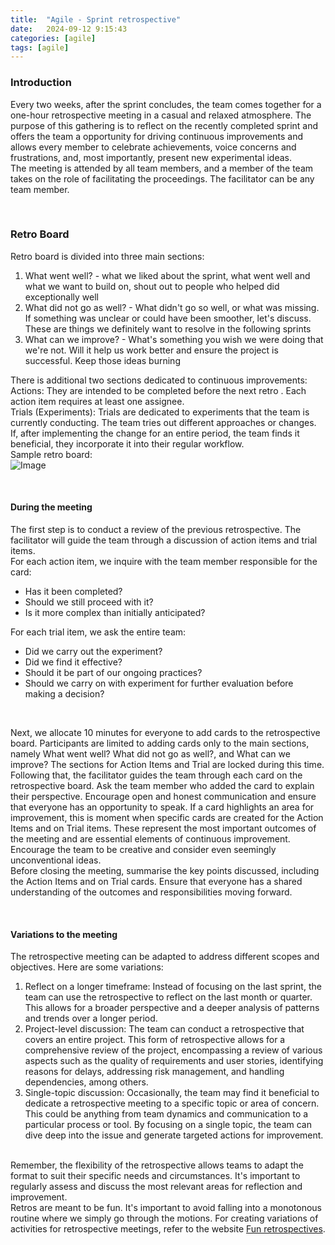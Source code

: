 ```yaml
---
title:  "Agile - Sprint retrospective"
date:   2024-09-12 9:15:43
categories: [agile]
tags: [agile]	
---
```

<h3>Introduction</h3>
<p>
Every two weeks, after the sprint concludes, the team comes together for a one-hour retrospective meeting in a casual and relaxed atmosphere. The purpose of this gathering is to reflect on the recently completed sprint and offers the team a opportunity for driving continuous improvements and allows every member to celebrate achievements, voice concerns and frustrations, and, most importantly, present new experimental ideas.
<br/>
The meeting is attended by all team members, and a member of the team takes on the role of facilitating the proceedings. The facilitator can be any team member.
</p>

<br/>
<h3>Retro Board</h3>
<p>
Retro board is divided into three main sections:
</p>
<p>
<ol>
<li>What went well? - what we liked about the sprint, what went well and what we want to build on, shout out to people who helped did exceptionally well</li>
<li>What did not go as well? - What didn't go so well, or what was missing. If something was unclear or could have been smoother, let's discuss. These are things we definitely want to resolve in the following sprints</li>
<li>What can we improve? - What's something you wish we were doing that we're not. Will it help us work better and ensure the project is successful. Keep those ideas burning</li>
</ol>
</p>
<p>
There is additional two sections dedicated to continuous improvements:
<br/>
Actions: They are intended to be completed before the next retro . Each action item requires at least one assignee.
<br/>
Trials (Experiments): Trials are dedicated to experiments that the team is currently conducting. The team tries out different approaches or changes. If, after implementing the change for an entire period, the team finds it beneficial, they incorporate it into their regular workflow.
<br/>
Sample retro board:
<br/>
<img src="{{ site.baseurl }}/images/blog/sprint-retro/sample-board.png" class="fullsize-image" alt="Image">
</p>

<br/>
<h4>During the meeting</h4>
<p>
The first step is to conduct a review of the previous retrospective. The facilitator will guide the team through a discussion of action items and trial items.
<br/>
For each action item, we inquire with the team member responsible for the card:
<ul>
<li>Has it been completed?</li>
<li>Should we still proceed with it?</li>
<li>Is it more complex than initially anticipated?</li>
</ul>
For each trial item, we ask the entire team:
<ul>
<li>Did we carry out the experiment?</li>
<li>Did we find it effective?</li>
<li>Should it be part of our ongoing practices?</li>
<li>Should we carry on with experiment for further evaluation before making a decision?</li>
</ul>
<br/>

Next, we allocate 10 minutes for everyone to add cards to the retrospective board. Participants are limited to adding cards only to the main sections, namely What went well? What did not go as well?, and What can we improve? The sections for Action Items and Trial are locked during this time.
<br/>
Following that, the facilitator guides the team through each card on the retrospective board. Ask the team member who added the card to explain their perspective. Encourage open and honest communication and ensure that everyone has an opportunity to speak. If a card highlights an area for improvement, this is moment when specific cards are created for the Action Items and on Trial items. These represent the most important outcomes of the meeting and are essential elements of continuous improvement. Encourage the team to be creative and consider even seemingly unconventional ideas.
<br/>
Before closing the meeting, summarise the key points discussed, including the Action Items and on Trial cards. Ensure that everyone has a shared understanding of the outcomes and responsibilities moving forward.
</p>

<br/>
<h4>Variations to the meeting</h4>
<p>
The retrospective meeting can be adapted to address different scopes and objectives. Here are some variations:
<br/>
<ol>
<li>Reflect on a longer timeframe: Instead of focusing on the last sprint, the team can use the retrospective to reflect on the last month or quarter. This allows for a broader perspective and a deeper analysis of patterns and trends over a longer period.</li>
<li>Project-level discussion: The team can conduct a retrospective that covers an entire project. This form of retrospective allows for a comprehensive review of the project, encompassing a review of various aspects such as the quality of requirements and user stories, identifying reasons for delays, addressing risk management, and handling dependencies, among others.</li>
<li>Single-topic discussion: Occasionally, the team may find it beneficial to dedicate a retrospective meeting to a specific topic or area of concern. This could be anything from team dynamics and communication to a particular process or tool. By focusing on a single topic, the team can dive deep into the issue and generate targeted actions for improvement.</li>
</ol>
<br/>
Remember, the flexibility of the retrospective allows teams to adapt the format to suit their specific needs and circumstances. It's important to regularly assess and discuss the most relevant areas for reflection and improvement.
<br/>
Retros are meant to be fun. It's important to avoid falling into a monotonous routine where we simply go through the motions. For creating variations of activities for retrospective meetings, refer to the website <a href="https://www.funretrospectives.com/" target="_blank">Fun retrospectives</a>.
</p>


